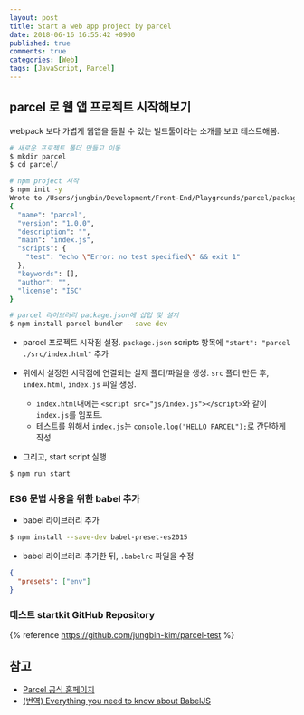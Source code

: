 ```yaml
---
layout: post
title: Start a web app project by parcel
date: 2018-06-16 16:55:42 +0900
published: true
comments: true
categories: [Web]
tags: [JavaScript, Parcel]
---
```


## parcel 로 웹 앱 프로젝트 시작해보기
webpack 보다 가볍게 웹앱을 돌릴 수 있는 빌드툴이라는 소개를 보고 테스트해봄.

```sh
# 새로운 프로젝트 폴더 만들고 이동
$ mkdir parcel
$ cd parcel/

# npm project 시작
$ npm init -y
Wrote to /Users/jungbin/Development/Front-End/Playgrounds/parcel/package.json:
{
  "name": "parcel",
  "version": "1.0.0",
  "description": "",
  "main": "index.js",
  "scripts": {
    "test": "echo \"Error: no test specified\" && exit 1"
  },
  "keywords": [],
  "author": "",
  "license": "ISC"
}

# parcel 라이브러리 package.json에 삽입 및 설치
$ npm install parcel-bundler --save-dev
```

- parcel 프로젝트 시작점 설정. `package.json` scripts 항목에 `"start": "parcel ./src/index.html"` 추가

- 위에서 설정한 시작점에 연결되는 실제 폴더/파일을 생성. `src` 폴더 만든 후, `index.html`, `index.js` 파일 생성.
    + `index.html`내에는 `<script src="js/index.js"></script>`와 같이 `index.js`를 임포트. 
    + 테스트를 위해서 `index.js`는 `console.log("HELLO PARCEL");`로 간단하게 작성 

- 그리고, start script 실행
```sh
$ npm run start
```

### ES6 문법 사용을 위한 babel 추가
- babel 라이브러리 추가
```sh
$ npm install --save-dev babel-preset-es2015
```
- babel 라이브러리 추가한 뒤, `.babelrc` 파일을 수정
```json
{
  "presets": ["env"]
}
```

### 테스트 startkit GitHub Repository
{% reference https://github.com/jungbin-kim/parcel-test %} 


## 참고
- [Parcel 공식 홈페이지](https://parceljs.org/getting_started.html)
- [(번역) Everything you need to know about BabelJS](https://jaeyeophan.github.io/2017/05/16/Everything-about-babel/#Configuring)
